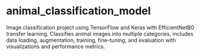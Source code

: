 # animal_classification_model
Image classification project using TensorFlow and Keras with EfficientNetB0 transfer learning. Classifies animal images into multiple categories, includes data loading, augmentation, training, fine-tuning, and evaluation with visualizations and performance metrics.
